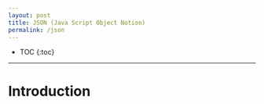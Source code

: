 ```yaml
---
layout: post
title: JSON (Java Script Object Notion)
permalink: /json
---
```


- TOC
{:toc}

---

# Introduction
